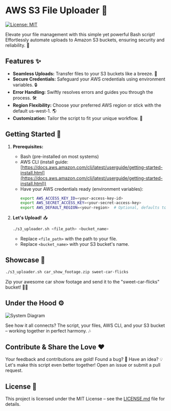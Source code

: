 # AWS S3 File Uploader 🚀

[![License: MIT](https://img.shields.io/badge/License-MIT-yellow.svg)](https://opensource.org/licenses/MIT)

Elevate your file management with this simple yet powerful Bash script! Effortlessly automate uploads to Amazon S3 buckets, ensuring security and reliability. 💪

## Features ✨

*   **Seamless Uploads:** Transfer files to your S3 buckets like a breeze. 💨
*   **Secure Credentials:** Safeguard your AWS credentials using environment variables. 🔒
*   **Error Handling:** Swiftly resolves errors and guides you through the process. 🛠️
*   **Region Flexibility:** Choose your preferred AWS region or stick with the default us-west-1. 🌎
*   **Customization:** Tailor the script to fit your unique workflow. 🎨

## Getting Started 🏁

1.  **Prerequisites:**
    *   Bash (pre-installed on most systems)
    *   AWS CLI (install guide: [https://docs.aws.amazon.com/cli/latest/userguide/getting-started-install.html](https://docs.aws.amazon.com/cli/latest/userguide/getting-started-install.html))
    *   Have your AWS credentials ready (environment variables):
        ```bash
        export AWS_ACCESS_KEY_ID=<your-access-key-id>
        export AWS_SECRET_ACCESS_KEY=<your-secret-access-key>
        export AWS_DEFAULT_REGION=<your-region>  # Optional, defaults to us-west-1
        ```

2.  **Let's Upload!** 📤
    ```bash
    ./s3_uploader.sh <file_path> <bucket_name>
    ```
    *   Replace `<file_path>` with the path to your file.
    *   Replace `<bucket_name>` with your S3 bucket's name.

## Showcase 📸

```bash
./s3_uploader.sh car_show_footage.zip sweet-car-flicks
```

Zip your awesome car show footage and send it to the "sweet-car-flicks" bucket! 🚗💨

## Under the Hood ⚙️

![System Diagram](clouduploader/Resources/DiagramS3Uploader.png)

See how it all connects? The script, your files, AWS CLI, and your S3 bucket – working together in perfect harmony. 🎶

## Contribute & Share the Love ❤️

Your feedback and contributions are gold! Found a bug? 🐛 Have an idea? 💡 Let's make this script even better together! Open an issue or submit a pull request.

## License 📄

This project is licensed under the MIT License – see the [LICENSE.md](LICENSE.md) file for details.